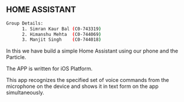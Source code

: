 ## HOME ASSISTANT
```bash
Group Details:
      1. Simran Kaur Bal (C0-743319)
      2. Himanshu Mehta  (C0-744069)
      3. Manjit Singh    (C0-744018)
```
In this we have build a simple Home Assistant using our phone and the Particle.

The APP is written for iOS Platform.

This app recognizes the specified set of voice commands from the microphone on the device and shows it in text form on the app simultaneously.
